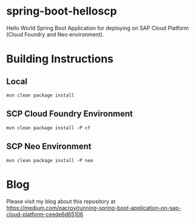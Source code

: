 # spring-boot-helloscp

Hello World Spring Boot Application for deploying on SAP Cloud Platform (Cloud Foundry and Neo environment).

# Building Instructions

## Local

```
mvn clean package install
```

## SCP Cloud Foundry Environment

```
mvn clean package install -P cf
```

## SCP Neo Environment

```
mvn clean package install -P neo
```

# Blog

Please visit my blog about this repository at https://medium.com/pacroy/running-spring-boot-application-on-sap-cloud-platform-ceede6d65106 
